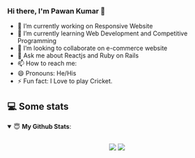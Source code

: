 ### Hi there, I'm Pawan Kumar 👋

- 🔭 I’m currently working on Responsive Website
- 🌱 I’m currently learning Web Development and Competitive Programming
- 👯 I’m looking to collaborate on e-commerce website
- 💬 Ask me about Reactjs and Ruby on Rails
- 📫 How to reach me:
- 😄 Pronouns: He/His
- ⚡ Fun fact: I Love to play Cricket.
## 💻 Some stats

<details open>
 <summary> 😇 <b>My Github Stats</b>: </summary>
<br>
<p align = "center">
  <img src = "https://github-readme-stats.vercel.app/api?username=gitcoder-pawan&show_icons=true&theme=tokyonight&line_height=27">
  <img src = "https://github-readme-stats.vercel.app/api/top-langs/?username=gitcoder-pawan&hide=css,java,html&theme=tokyonight">
</p>

</details>
